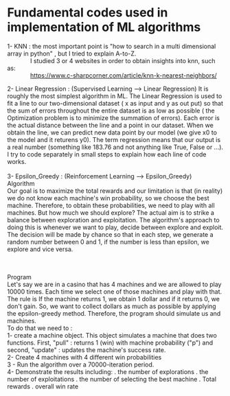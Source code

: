 # Fundamental codes used in implementation of ML algorithms

1- KNN : the most important point is "how to search in a multi dimensional array in python" , but I tried to explain A-to-Z. <br />
&emsp; &emsp; &emsp; I studied 3 or 4 websites in order to obtain insights into knn, such as:<br />
&emsp; &emsp; &emsp; https://www.c-sharpcorner.com/article/knn-k-nearest-neighbors/

2- Linear Regression : (Supervised Learning --> Linear Regression) 
It is roughly the most simplest algorithm in ML. The Linear Regression is used to fit a line to our two-dimensional dataset ( x as input and y as out put) so that the sum of errors throughout the entire dataset is as low as possible ( the Optimization problem is to minimize the summation of errors). Each error is the actual distance between the line and a point in our dataset. When we obtain the line, we can predict new data point by our model (we give x0 to the model and it returens y0). The term regression means that our output is a real number (something like 183.76 and not anything like True, False or ...). I try to code separately in small steps to explain how each line of code works.
<br /><br />
3- Epsilon_Greedy : (Reinforcement Learning --> Epsilon_Greedy)<br />
Algorithm
<br/>
Our goal is to maximize the total rewards and our limitation is that (in reality) we do not know each machine's win probability, so we choose the best machine. Therefore, to obtain these probabilities, we need to play with all machines. But how much we should explore? The actual aim is to strike a balance between exploration and exploitation. The algorithm's approach to doing this is whenever we want to play, decide between explore and exploit. The decision will be made by chance so that in each step, we generate a random number between 0 and 1, if the number is less than epsilon, we explore and vice versa.

<br/> <br/>
Program
<br/>
Let's say we are in a casino that has 4 machines and we are allowed to play 10000 times. Each time we select one of those machines and play with that. The rule is If the machine returns 1, we obtain 1 dollar and if it returns 0, we don't gain. So, we want to collect dollars as much as possible by applying the epsilon-greedy method. Therefore, the program should simulate us and machines.
<br/>
To do that we need to :
<br/>
1- create a machine object. This object simulates a machine that does two functions. First, "pull" : returns 1 (win) with machine probability ("p") and second, "update" : updates the machine's success rate.
<br/>
2- Create 4 machines with 4 different win probabilities
<br/>
3 - Run the algorithm over a 70000-iteration period.
<br/>
4- Demonstrate the results including: . the number of explorations . the number of exploitations . the number of selecting the best machine . Total rewards . overall win rate
